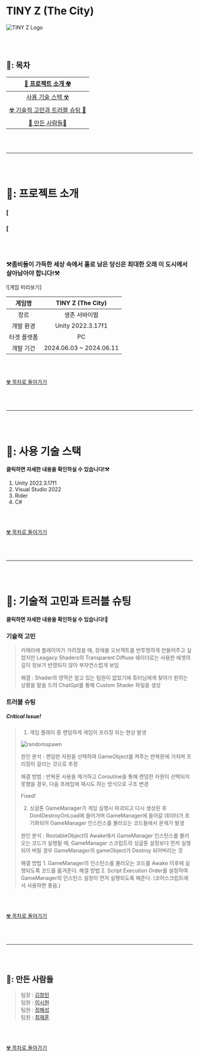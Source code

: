 # TINY Z (The City)

![TINY Z Logo](https://github.com/SnowScapes/ApocalypseSurvival/assets/167047045/37ca669a-8c6d-4e6e-9c84-616c22c12055)

<br><br>

## 🧟: 목차 
| [🏴 프로젝트 소개 ☢️](#-프로젝트-소개) |
| :---: |
| [ 사용 기술 스택 ☢️](#-사용-기술-스택) |
| [☢️ 기술적 고민과 트러블 슈팅 🍵](#-기술적-고민과-트러블-슈팅) |
| [🏴 만든 사람들🏴](#-만든-사람들) |

<br><br>

* * *

<br><br>

# 🧟: 프로젝트 소개

### [

### [

<br><br>

### ⚒️좀비들이 가득한 세상 속에서 홀로 남은 당신은 최대한 오래 이 도시에서 살아남아야 합니다!⚒️
![게임 미리보기]

| 게임명 | TINY Z (The City) |
| :---: | :---: |
| 장르 | 생존 서바이벌 |
| 개발 환경 | Unity 2022.3.17f1 |
| 타겟 플랫폼 | PC |
| 개발 기간 | 2024.06.03 ~ 2024.06.11 |

<br><br>

[☢️ 목차로 돌아가기](#-목차)

<br><br>

---

<br><br>

# 🧟: 사용 기술 스택
#### 클릭하면 자세한 내용을 확인하실 수 있습니다!⚒️

1. Unity 2022.3.17f1
2. Visual Studio 2022
3. Rider
4. C#

<br><br>

[☢️ 목차로 돌아가기](#-목차)

<br><br>

---

<br><br>

# 🧟: 기술적 고민과 트러블 슈팅
#### 클릭하면 자세한 내용을 확인하실 수 있습니다!🐰

### 기술적 고민
> 카메라에 플레이어가 가려졌을 때, 장애물 오브젝트를 반투명하게 만들어주고 싶었지만 Leagacy Shaders의 Transparent Diffuse 쉐이더로는 사용한 에셋의 깊이 정보가 반영되지 않아 부자연스럽게 보임
>
> 해결 : Shader의 영역은 알고 있는 팀원이 없었기에 튜터님에게 찾아가 원하는 상황을 말씀 드려 ChatGpt를 통해 Custom Shader 파일을 생성    
    
### 트러블 슈팅

##### Critical Issue!    

> 1. 게임 플레이 중 랜덤하게 게임이 프리징 되는 현상 발생    
>    
> ![randomspawn](https://github.com/SnowScapes/ZCity_Public/assets/39547945/2afef978-e88a-41f0-82bc-542864090bfb)    
> 
> 원인 분석 : 랜덤한 자원을 선택하여 GameObject를 켜주는 반복문에 거치며 프리징이 걸리는 것으로 추정
> 
> 해결 방법 : 반복문 사용을 제거하고 Coroutine을 통해 랜덤한 자원이 선택되지 못했을 경우, 다음 프레임에 재시도 하는 방식으로 구조 변경
>
> Fixed!    
>
> 2. 싱글톤 GameManager가 게임 실행시 파괴되고 다시 생성된 후 DontDestroyOnLoad에 들어가며 GameManager에 들어갈 데이터가 초기화되어 GameManager 인스턴스를 불러오는 코드들에서 문제가 발생    
>
> 원인 분석 : RootableObject의 Awake에서 GameManager 인스턴스를 불러오는 코드가 실행될 때, GameManager 스크립트의 싱글톤 설정보다 먼저 실행 되어 버릴 경우 GameManager의 gameObject가 Destroy 되어버리는 것
>
> 해결 방법 1. GameManager의 인스턴스를 불러오는 코드를 Awake 이후에 실행되도록 코드를 옮겨준다.
> 해결 방법 2. Script Execution Order를 설정하여 GameManager의 인스턴스 설정이 먼저 실행되도록 해준다. (코어스크립트에서 사용하면 좋음.)

<br><br>

[☢️ 목차로 돌아가기](#-목차)

<br><br>

---

<br><br>

## 🧟: 만든 사람들

> 팀장 : [김창민](https://github.com/KCngMn)    
> 팀원 : [이시원](https://github.com/SnowScapes)    
> 팀원 : [정해성](https://github.com/jelly1702)    
> 팀원 : [최재훈](https://github.com/chl1195)    

<br><br>

[☢️ 목차로 돌아가기](#-목차)

<br><br>
